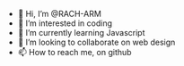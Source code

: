 - 👋 Hi, I’m @RACH-ARM
- 👀 I’m interested in coding
- 🌱 I’m currently learning Javascript 
- 💞️ I’m looking to collaborate on web design 
- 📫 How to reach me, on github

<!---
RACH-ARM/RACH-ARM is a ✨ special ✨ repository because its `README.md` (this file) appears on your GitHub profile.
You can click the Preview link to take a look at your changes.
--->
